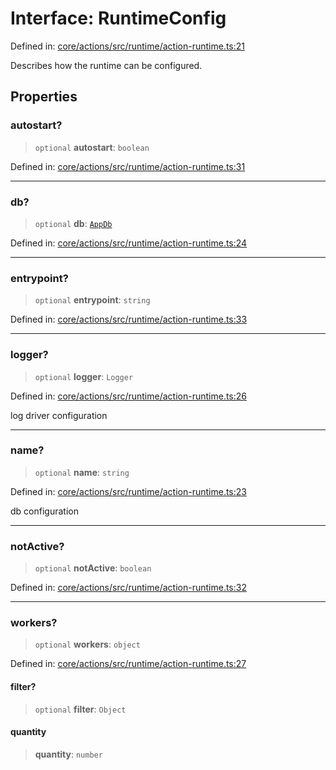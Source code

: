 # Interface: RuntimeConfig

Defined in: [core/actions/src/runtime/action-runtime.ts:21](https://github.com/LaWebcapsule/orbits/blob/50bf2b88b7c0688cf2b33b38c49d03ffb4bc802b/core/actions/src/runtime/action-runtime.ts#L21)

Describes how the runtime can be configured.

## Properties

### autostart?

> `optional` **autostart**: `boolean`

Defined in: [core/actions/src/runtime/action-runtime.ts:31](https://github.com/LaWebcapsule/orbits/blob/50bf2b88b7c0688cf2b33b38c49d03ffb4bc802b/core/actions/src/runtime/action-runtime.ts#L31)

***

### db?

> `optional` **db**: [`AppDb`](AppDb.md)

Defined in: [core/actions/src/runtime/action-runtime.ts:24](https://github.com/LaWebcapsule/orbits/blob/50bf2b88b7c0688cf2b33b38c49d03ffb4bc802b/core/actions/src/runtime/action-runtime.ts#L24)

***

### entrypoint?

> `optional` **entrypoint**: `string`

Defined in: [core/actions/src/runtime/action-runtime.ts:33](https://github.com/LaWebcapsule/orbits/blob/50bf2b88b7c0688cf2b33b38c49d03ffb4bc802b/core/actions/src/runtime/action-runtime.ts#L33)

***

### logger?

> `optional` **logger**: `Logger`

Defined in: [core/actions/src/runtime/action-runtime.ts:26](https://github.com/LaWebcapsule/orbits/blob/50bf2b88b7c0688cf2b33b38c49d03ffb4bc802b/core/actions/src/runtime/action-runtime.ts#L26)

log driver configuration

***

### name?

> `optional` **name**: `string`

Defined in: [core/actions/src/runtime/action-runtime.ts:23](https://github.com/LaWebcapsule/orbits/blob/50bf2b88b7c0688cf2b33b38c49d03ffb4bc802b/core/actions/src/runtime/action-runtime.ts#L23)

db configuration

***

### notActive?

> `optional` **notActive**: `boolean`

Defined in: [core/actions/src/runtime/action-runtime.ts:32](https://github.com/LaWebcapsule/orbits/blob/50bf2b88b7c0688cf2b33b38c49d03ffb4bc802b/core/actions/src/runtime/action-runtime.ts#L32)

***

### workers?

> `optional` **workers**: `object`

Defined in: [core/actions/src/runtime/action-runtime.ts:27](https://github.com/LaWebcapsule/orbits/blob/50bf2b88b7c0688cf2b33b38c49d03ffb4bc802b/core/actions/src/runtime/action-runtime.ts#L27)

#### filter?

> `optional` **filter**: `Object`

#### quantity

> **quantity**: `number`
